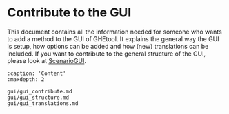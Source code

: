 # Contribute to the GUI

This document contains all the information needed for someone who wants to add a method to the GUI of GHEtool.
It explains the general way the GUI is setup, how options can be added and how (new) translations can be included.
If you want to contribute to the general structure of the GUI, please look at [ScenarioGUI](https://github.com/tblanke/ScenarioGUI).

```{toctree}
:caption: 'Content'
:maxdepth: 2

gui/gui_contribute.md
gui/gui_structure.md
gui/gui_translations.md
```